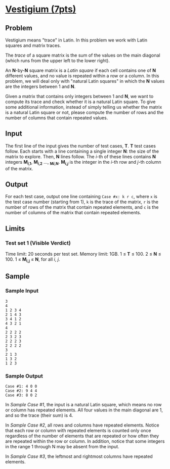 # [Vestigium (7pts)](https://codingcompetitions.withgoogle.com/codejam/round/000000000019fd27/000000000020993c)

## Problem

Vestigium means "trace" in Latin. In this problem we work with Latin squares and matrix traces.

The *trace* of a square matrix is the sum of the values on the main diagonal (which runs from the upper left to the lower right).

An **N**-by-**N** square matrix is a *Latin square* if each cell contains one of **N** different values, and no value is repeated within a row or a column. In this problem, we will deal only with "natural Latin squares" in which the **N** values are the integers between 1 and **N**.

Given a matrix that contains only integers between 1 and **N**, we want to compute its trace and check whether it is a natural Latin square. To give some additional information, instead of simply telling us whether the matrix is a natural Latin square or not, please compute the number of rows and the number of columns that contain repeated values.

## Input

The first line of the input gives the number of test cases, **T**. **T** test cases follow. Each starts with a line containing a single integer **N**: the size of the matrix to explore. Then, **N** lines follow. The *i*-th of these lines contains **N** integers **M<sub>*i*,1</sub>**, **M<sub>*i*,2</sub>** ..., **<sub>M*i*,N</sub>**. **M<sub>*i*,*j*</sub>** is the integer in the *i*-th row and *j*-th column of the matrix.

## Output

For each test case, output one line containing `Case #x: k r c`, where `x` is the test case number (starting from 1), `k` is the trace of the matrix, `r` is the number of rows of the matrix that contain repeated elements, and `c` is the number of columns of the matrix that contain repeated elements.

## Limits

### Test set 1 (Visible Verdict)

Time limit: 20 seconds per test set.
Memory limit: 1GB.
1 ≤ **T** ≤ 100.
2 ≤ **N** ≤ 100.
1 ≤ **M<sub>i,j</sub>** ≤ **N**, for all *i*, *j*.

## Sample

### Sample Input

```text
3
4
1 2 3 4
2 1 4 3
3 4 1 2
4 3 2 1
4
2 2 2 2
2 3 2 3
2 2 2 3
2 2 2 2
3
2 1 3
1 3 2
1 2 3
```

### Sample Output

```text
Case #1: 4 0 0
Case #2: 9 4 4
Case #3: 8 0 2
```

In *Sample Case #1*, the input is a natural Latin square, which means no row or column has repeated elements. All four values in the main diagonal are 1, and so the trace (their sum) is 4.

In *Sample Case #2*, all rows and columns have repeated elements. Notice that each row or column with repeated elements is counted only once regardless of the number of elements that are repeated or how often they are repeated within the row or column. In addition, notice that some integers in the range 1 through N may be absent from the input.

In *Sample Case #3*, the leftmost and rightmost columns have repeated elements.
